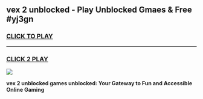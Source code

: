 
## vex 2 unblocked - Play Unblocked Gmaes & Free #yj3gn
<h3>
<a href="https://news.freeplayer.one?title=vex_2_unblocked&ref=24F">CLICK TO PLAY</a></h3>
<hr>

<h3>
<a href="https://news.freeplayer.one?title=vex_2_unblocked&ref=24F">CLICK 2 PLAY</a>
  
</h3>

<a href="https://news.freeplayer.one?title=vex_2_unblocked&ref=24F/"><img src="https://clearcache.store/games.png"></a>


**vex 2 unblocked games unblocked: Your Gateway to Fun and Accessible Online Gaming**
